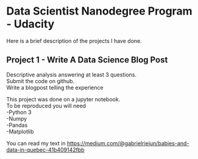# Data Scientist Nanodegree Program - Udacity

Here is a brief description of the projects I have done.


## Project 1 - Write A Data Science Blog Post

Descriptive analysis answering at least 3 questions.<br>
Submit the code on github.<br>
Write a blogpost telling the experience<br>


This project was done on a jupyter notebook.<br>
To be reproduced you will need<br>
-Python 3<br>
-Numpy<br>
-Pandas <br>
-Matplotlib<br>

You can read my text in https://medium.com/@gabrielriejun/babies-and-data-in-quebec-41b409142fbb
